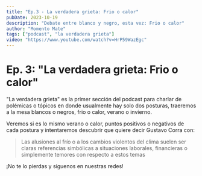 ```yaml
---
title: "Ep.3 - La verdadera grieta: Frio o calor"
pubDate: 2023-10-19
description: "Debate entre blanco y negro, esta vez: Frio o calor"
author: "Momento Mate"
tags: ["podcast", "la verdadera grieta"]
video: "https://www.youtube.com/watch?v=HrP59WazEgc"
---
```


# Ep. 3: "La verdadera grieta: Frio o calor"

"La verdadera grieta" es la primer sección del podcast para charlar de polémicas o tópicos en donde usualmente hay solo dos posturas, traeremos a la mesa blancos o negros, frio o calor, verano o invierno.

Veremos si es lo mismo verano o calor, puntos positivos o negativos de cada postura y intentaremos descubrir que quiere decir Gustavo Corra con:

> Las alusiones al frío o a los cambios violentos del clima suelen ser claras referencias simbólicas a situaciones laborales, financieras o simplemente temores con respecto a estos temas

¡No te lo pierdas y síguenos en nuestras redes!
